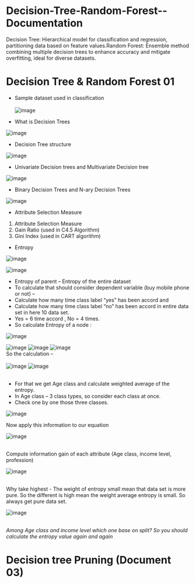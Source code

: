 # Decision-Tree-Random-Forest--Documentation
Decision Tree: Hierarchical model for classification and regression, partitioning data based on feature values.Random Forest: Ensemble method combining multiple decision trees to enhance accuracy and mitigate overfitting, ideal for diverse datasets.

# Decision Tree & Random Forest 01

* Sample dataset used in classification<br><br>
![image](https://github.com/778569/Decision-Tree-Random-Forest--Documentation/assets/52319671/98193c27-05e0-48fa-ba17-ecae822cdaf4)

* What is Decision Trees

![image](https://github.com/778569/Decision-Tree-Random-Forest--Documentation/assets/52319671/201bb4cc-45ff-4f9c-a253-34768fa89552)

* Decision Tree structure

![image](https://github.com/778569/Decision-Tree-Random-Forest--Documentation/assets/52319671/f46b05f7-84a3-4432-8937-a13c57c14e96)


* Univariate Decision trees and Multivariate Decision tree
  
![image](https://github.com/778569/Decision-Tree-Random-Forest--Documentation/assets/52319671/ccb6ce7d-6967-4753-affe-00123c45ffbe)

* Binary Decision Trees and N-ary Decision Trees

![image](https://github.com/778569/Decision-Tree-Random-Forest--Documentation/assets/52319671/9ed0a8b0-6f3c-4c80-9c00-36331b6480cb)

* Attribute Selection Measure
1. Attribute Selection Measure
2. Gain Ratio (used in C4.5 Algorithm)
3. Gini Index (used in CART algorithm)

* Entropy

![image](https://github.com/778569/Decision-Tree-Random-Forest--Documentation/assets/52319671/2e6d2d92-ed5b-469f-9a10-8cba64c960a1)

![image](https://github.com/778569/Decision-Tree-Random-Forest--Documentation/assets/52319671/6430ac41-7d80-4f27-9966-acbf2b7a4a6c)

* Entropy of parent – Entropy of the entire dataset
* To calculate that should consider dependent variable (buy mobile phone or not) – 
* Calculate how many time class label “yes” has been accord and
* Calculate how many time class label “no” has been accord in entire data set in here 10 data set. 
* Yes = 6 time accord , No = 4 times.
* So calculate Entropy of a node :


![image](https://github.com/778569/Decision-Tree-Random-Forest--Documentation/assets/52319671/690449fd-ac7c-4b57-8806-da792f7664a2)

![image](https://github.com/778569/Decision-Tree-Random-Forest--Documentation/assets/52319671/ec72a361-3b1c-4cf1-a63e-ac0e55f489ed)
![image](https://github.com/778569/Decision-Tree-Random-Forest--Documentation/assets/52319671/b61d3674-4d37-4d2f-91fe-1f3246b7836a)
![image](https://github.com/778569/Decision-Tree-Random-Forest--Documentation/assets/52319671/9309b76e-a53b-4666-9e0d-4e14c4552e15)<br>
So the calculation – <br><br>
![image](https://github.com/778569/Decision-Tree-Random-Forest--Documentation/assets/52319671/4cfb5183-1486-4271-919e-a0c3802b75c4)
![image](https://github.com/778569/Decision-Tree-Random-Forest--Documentation/assets/52319671/d5f57c8e-7954-4b0c-a761-079e69282227)<br><br>

* For that we get Age class and calculate weighted average of the entropy.
* In Age class – 3 class types, so consider each class at once.
* Check one by one those three classes.

![image](https://github.com/778569/Decision-Tree-Random-Forest--Documentation/assets/52319671/68283297-e595-4017-b889-b28f1ca7e70c)

Now apply this information to our equation 

![image](https://github.com/778569/Decision-Tree-Random-Forest--Documentation/assets/52319671/cc19efc5-5963-4d64-a3d2-b905a38a8946)<br><br>

Compute information gain of each attribute (Age class, income level, profession)

![image](https://github.com/778569/Decision-Tree-Random-Forest--Documentation/assets/52319671/eb9fac04-0b00-422e-81c8-b367b0e5fc11)
<br><br>

Why take highest -  The weight of entropy small mean that data set is more pure. So the different is high mean the weight average entropy is small. So always get pure data set. 

![image](https://github.com/778569/Decision-Tree-Random-Forest--Documentation/assets/52319671/775acfe1-f89d-4a44-8f0c-0ef3994104db) <br><br>

*Among Age class and income level which one base on split?*
*So you should calculate the entropy value again and again*

# Decision tree Pruning (Document 03)








